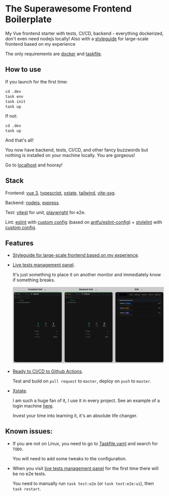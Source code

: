 # The Superawesome Frontend Boilerplate

My Vue frontend starter with tests, CI/CD, backend - everything dockerized, don't even need nodejs locally! Also with a [styleguide](./frontend/) for large-scale frontend based on my experience

The only requirements are [docker](https://www.docker.com/) and [taskfile](https://taskfile.dev/).

## How to use
If you launch for the first time:
```
cd .dev
task env
task init
task up
```

If not:
```
cd .dev
task up
```

And that's all!

You now have backend, tests, CI/CD, and other fancy buzzwords but nothing is installed on your machine locally. You are gorgeous!

Go to [localhost](http://localhost) and hooray!

## Stack

Frontend: [vue 3](https://vuejs.org/), [typescript](https://www.typescriptlang.org/), [xstate](https://stately.ai/), [tailwind](https://tailwindcss.com/), [vite-ssg](https://github.com/antfu/vite-ssg).

Backend: [nodejs](https://nodejs.org/), [express](https://expressjs.com/).

Test: [vitest](https://vitest.dev/) for unit, [playwright](https://playwright.dev/) for e2e.

Lint: [eslint](https://eslint.org/) with [custom config](./eslint.config.js) (based on [antfu/eslint-config](https://github.com/antfu/eslint-config)) + [stylelint](https://stylelint.io/) with [custom config](./stylelint.config.js).

## Features
- [Styleguide for large-scale frontend based on my experience](./frontend/).

- [Live tests management panel](http://localhost/tests/).

  It's just something to place it on another monitor and immediately know if something breaks.

  ![tests](./.github/images/tests.png)

- [Ready to CI/CD to Github Actions](./.github/workflows/).

  Test and build on `pull request` to `master`, deploy on `push` to `master`.

- [Xstate](https://stately.ai/).

  I am such a huge fan of it, I use it in every project. See an example of a login machine [here](./frontend/src/components/FormLogin/machines/).

  Invest your time into learning it, it's an absolute life changer.

## Known issues:
- If you are not on Linux, you need to go to [Taskfile.yaml](./.dev/Taskfile.yaml) and search for `TODO`.

  You will need to add some tweaks to the configuration.

- When you visit [live tests management panel](http://localhost/tests/) for the first time there will be no e2e tests.

  You need to manually run `task test:e2e` (or `task test:e2e:ui`), then `task restart`.
